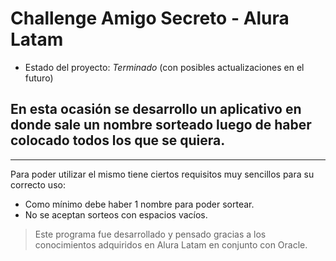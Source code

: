# Challenge Amigo Secreto - Alura Latam

- Estado del proyecto: *Terminado* (con posibles actualizaciones en el futuro)

## En esta ocasión se desarrollo un aplicativo en donde sale un nombre sorteado luego de haber colocado todos los que se quiera.
---
Para poder utilizar el mismo tiene ciertos requisitos muy sencillos para su correcto uso:
- Como mínimo debe haber 1 nombre para poder sortear.
- No se aceptan sorteos con espacios vacíos.

> Este programa fue desarrollado y pensado gracias a los conocimientos adquiridos en Alura Latam en conjunto con Oracle.
